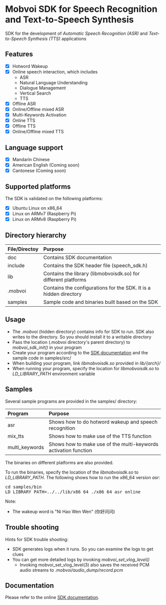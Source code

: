 # Mobvoi SDK for Speech Recognition and Text-to-Speech Synthesis

<!-- ## Introduction -->
SDK for the development of *Automatic Speech Recognition (ASR)* and *Text-to-Speech Synthesis (TTS)* applications

## Features
- [x] Hotword Wakeup
- [x] Online speech interaction, which includes
    * ASR
    * Natural Language Understanding
    * Dialogue Management
    * Vertical Search
    * TTS
- [x] Offline ASR
- [x] Online/Offline mixed ASR
- [x] Multi-Keywords Activation
- [x] Online TTS
- [x] Offline TTS
- [x] Online/Offline mixed TTS

## Language support

- [x] Mandarin Chinese
- [x] American English (Coming soon)
- [x] Cantonese (Coming soon)

## Supported platforms

The SDK is validated on the following platforms:

- [x] Ubuntu Linux on x86_64
- [x] Linux on ARMv7 (Raspberry Pi)
- [x] Linux on ARMv8 (Raspberry Pi)

<!--
## License
* Built-in license
* Free Trial license
* Commercial license
-->

## Directory hierarchy

| File/Directoy  | Purpose                                                           |
|:---------------|:------------------------------------------------------------------|
| doc            | Contains SDK documentation                                        |
| include        | Contains the SDK header file (speech_sdk.h)                       |
| lib            | Contains the library (libmobvoisdk.so) for different platforms    |
| .mobvoi        | Contains the configurations for the SDK. It is a hidden directory |
| samples        | Sample code and binaries built based on the SDK                   |

## Usage

* The *.mobvoi* (hidden directory) contains info for SDK to run. SDK also writes to the directory. So you should install it to a writable directory
* Pass the location (.mobvoi directory's parent directory) to *mobvoi_sdk_init()* in your program
* Create your program according to the [SDK documentation](http://ai.chumenwenwen.com/pages/document/index) and the sample code in samples/src/
* When building your program, link *libmobvoisdk.so* provided in *lib/{arch}/*
* When running your program, specify the location for *libmobvoisdk.so* to *LD_LIBRARY_PATH* environment variable

## Samples

Several sample programs are provided in the samples/ directory:

| Program        | Purpose                                                         |
|:---------------|:----------------------------------------------------------------|
| asr            | Shows how to do hotword wakeup and speech recognition           |
| mix_tts        | Shows how to make use of the TTS function                       |
| multi_keywords | Shows how to make use of the multi-keywords activation function |

The binaries on different platforms are also provided.

To run the binaries, specify the location of the *libmobvoisdk.so* to *LD_LIBRARY_PATH*.
The following shows how to run the x86_64 version *asr*:

<pre>
cd samples/bin
LD_LIBRARY_PATH=../../lib/x86_64 ./x86_64_asr online
</pre>

Note:
* The wakeup word is "Ni Hao Wen Wen" (你好问问)

## Trouble shooting

Hints for SDK trouble shooting:
* SDK generates logs when it runs. So you can examine the logs to get clues
* You can get more detailed logs by invoking *mobvoi_set_vlog_level()*
  * Invoking mobvoi_set_vlog_level(3) also saves the received PCM audio streams to *.mobvoi/audio_dump/record.pcm*

## Documentation

Please refer to the online [SDK documentation](http://ai.chumenwenwen.com/pages/document/index).

